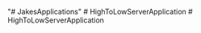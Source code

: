 "# JakesApplications" 
#   H i g h T o L o w S e r v e r A p p l i c a t i o n  
 #   H i g h T o L o w S e r v e r A p p l i c a t i o n  
 